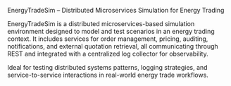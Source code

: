 EnergyTradeSim – Distributed Microservices Simulation for Energy Trading

EnergyTradeSim is a distributed microservices-based simulation environment designed to model and test scenarios in an energy trading context. It includes services for order management, pricing, auditing, notifications, and external quotation retrieval, all communicating through REST and integrated with a centralized log collector for observability.

Ideal for testing distributed systems patterns, logging strategies, and service-to-service interactions in real-world energy trade workflows.
